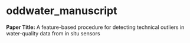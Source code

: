 # oddwater_manuscript


**Paper Title:** A feature-based procedure for detecting technical outliers in water-quality data from in situ sensors
